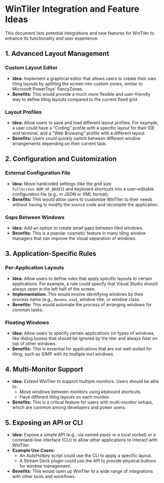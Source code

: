 # WinTiler Integration and Feature Ideas

This document lists potential integrations and new features for WinTiler to enhance its functionality and user experience.

## 1. Advanced Layout Management

### Custom Layout Editor
- **Idea:** Implement a graphical editor that allows users to create their own tiling layouts by splitting the screen into custom zones, similar to Microsoft PowerToys' FancyZones.
- **Benefits:** This would provide a much more flexible and user-friendly way to define tiling layouts compared to the current fixed grid.

### Layout Profiles
- **Idea:** Allow users to save and load different layout profiles. For example, a user could have a "Coding" profile with a specific layout for their IDE and terminal, and a "Web Browsing" profile with a different layout.
- **Benefits:** Users could quickly switch between different window arrangements depending on their current task.

## 2. Configuration and Customization

### External Configuration File
- **Idea:** Move hardcoded settings (like the grid size `FullScreen.NUM_OF_BOXES`) and keyboard shortcuts into a user-editable configuration file (e.g., in JSON or XML format).
- **Benefits:** This would allow users to customize WinTiler to their needs without having to modify the source code and recompile the application.

### Gaps Between Windows
- **Idea:** Add an option to create small gaps between tiled windows.
- **Benefits:** This is a popular cosmetic feature in many tiling window managers that can improve the visual separation of windows.

## 3. Application-Specific Rules

### Per-Application Layouts
- **Idea:** Allow users to define rules that apply specific layouts to certain applications. For example, a rule could specify that Visual Studio should always open in the left half of the screen.
- **Implementation:** This would involve identifying windows by their process name (e.g., `devenv.exe`), window title, or window class.
- **Benefits:** This would automate the process of arranging windows for common tasks.

### Floating Windows
- **Idea:** Allow users to specify certain applications (or types of windows, like dialog boxes) that should be ignored by the tiler and always float on top of other windows.
- **Benefits:** This is essential for applications that are not well-suited for tiling, such as GIMP with its multiple tool windows.

## 4. Multi-Monitor Support

- **Idea:** Extend WinTiler to support multiple monitors. Users should be able to:
    - Move windows between monitors using keyboard shortcuts.
    - Have different tiling layouts on each monitor.
- **Benefits:** This is a critical feature for users with multi-monitor setups, which are common among developers and power users.

## 5. Exposing an API or CLI

- **Idea:** Expose a simple API (e.g., via named pipes or a local socket) or a command-line interface (CLI) to allow other applications to interact with WinTiler.
- **Example Use Cases:**
    - An AutoHotkey script could use the CLI to apply a specific layout.
    - A Stream Deck plugin could use the API to provide physical buttons for window management.
- **Benefits:** This would open up WinTiler to a wide range of integrations with other tools and workflows.
